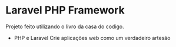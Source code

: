 # Laravel PHP Framework
Projeto feito utilizando o livro da casa do codigo.

- PHP e Laravel
Crie aplicações web como um verdadeiro artesão

